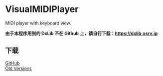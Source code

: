 # VisualMIDIPlayer
MIDI player with keyboard view.

**由于本程序用到的 DxLib 不在 Github 上，请自行下载：https://dxlib.xsrv.jp**

## 下载
[GitHub](https://github.com/lxfly2000/VisualMIDIPlayer/releases)  
[Old Versions](https://pan.baidu.com/s/1b0Tkce)
<!--
**从 2.5 版本起，程序不再支持 Win7 系统。**
-->
